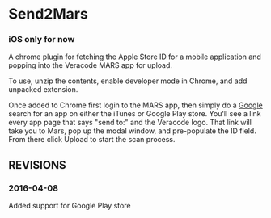 # Send2Mars
### iOS only for now

A chrome plugin for fetching the Apple Store ID for a mobile application and popping into the Veracode MARS app for upload.

To use, unzip the contents, enable developer mode in Chrome, and add unpacked extension.

Once added to Chrome first login to the MARS app, then simply do a [Google](https://www.google.com) search for an app on either the iTunes or Google Play store. You'll see a link every app page that says "send to:" and the Veracode logo. That link will take you to Mars, pop up the modal window, and pre-populate the ID field. From there click Upload to start the scan process.

## REVISIONS

### 2016-04-08
Added support for Google Play store
